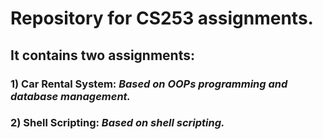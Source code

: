 # Repository for CS253 assignments.
## It contains two assignments:
### 1) Car Rental System: *Based on OOPs programming and database management.*
### 2) Shell Scripting: *Based on shell scripting.*
